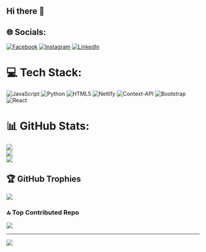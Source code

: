 ## Hi there 👋

<!--
**michelle23-code/michelle23-code** is a ✨ _special_ ✨ repository because its `README.md` (this file) appears on your GitHub profile.

## About me 💻

- Software Developer
- Data Ethusiast 
## What I.m Woeking On:
-Exploring data analytics and building small projects to sharpen my Python and Data enginering skills
-Exploring with beginner machine learning models.

## Fun Facts 🎨:
Error!
-->

## 🌐 Socials:
[![Facebook](https://img.shields.io/badge/Facebook-%231877F2.svg?logo=Facebook&logoColor=white)](https://facebook.com/@MichelleLekoto) [![Instagram](https://img.shields.io/badge/Instagram-%23E4405F.svg?logo=Instagram&logoColor=white)](https://instagram.com/@just_techgirl) [![LinkedIn](https://img.shields.io/badge/LinkedIn-%230077B5.svg?logo=linkedin&logoColor=white)](https://linkedin.com/in/https://www.linkedin.com/in/pontsho-lekoto-94573a315?lipi=urn%3Ali%3Apage%3Ad_flagship3_profile_view_base_contact_details%3BEMxQ8GW9Tr%2BJGhDfTDOzrA%3D%3D) 

# 💻 Tech Stack:
![JavaScript](https://img.shields.io/badge/javascript-%23323330.svg?style=for-the-badge&logo=javascript&logoColor=%23F7DF1E) 
![Python](https://img.shields.io/badge/python-3670A0?style=for-the-badge&logo=python&logoColor=ffdd54) 
![HTML5](https://img.shields.io/badge/html5-%23E34F26.svg?style=for-the-badge&logo=html5&logoColor=white)
![Netlify](https://img.shields.io/badge/netlify-%23000000.svg?style=for-the-badge&logo=netlify&logoColor=#00C7B7)
![Context-API](https://img.shields.io/badge/Context--Api-000000?style=for-the-badge&logo=react) ![Bootstrap](https://img.shields.io/badge/bootstrap-%238511FA.svg?style=for-the-badge&logo=bootstrap&logoColor=white) ![React](https://img.shields.io/badge/react-%2320232a.svg?style=for-the-badge&logo=react&logoColor=%2361DAFB)

# 📊 GitHub Stats:
![](https://github-readme-stats.vercel.app/api?username=michelle23-code&theme=nightowl&hide_border=false&include_all_commits=true&count_private=false)<br/>
![](https://github-readme-streak-stats.herokuapp.com/?user=michelle23-code&theme=nightowl&hide_border=false)<br/>
![](https://github-readme-stats.vercel.app/api/top-langs/?username=michelle23-code&theme=nightowl&hide_border=false&include_all_commits=true&count_private=false&layout=compact)

## 🏆 GitHub Trophies
![](https://github-profile-trophy.vercel.app/?username=michelle23-code&theme=monokai&no-frame=false&no-bg=false&margin-w=4)

### 🔝 Top Contributed Repo
![](https://github-contributor-stats.vercel.app/api?username=michelle23-code&limit=5&theme=nightowl&combine_all_yearly_contributions=true)

---
[![](https://visitcount.itsvg.in/api?id=michelle23-code&icon=1&color=10)](https://visitcount.itsvg.in)

<!-- Proudly created with GPRM ( https://gprm.itsvg.in ) -->

